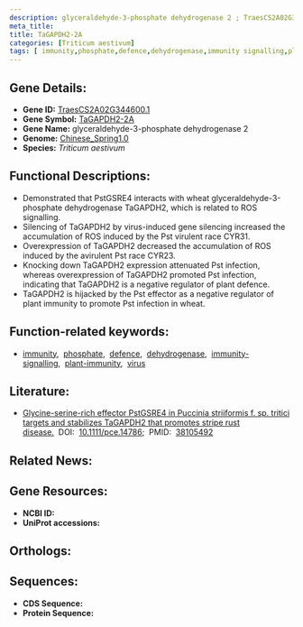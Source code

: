 ```yaml
---
description: glyceraldehyde-3-phosphate dehydrogenase 2 ; TraesCS2A02G344600.1 ; Triticum aestivum
meta_title:
title: TaGAPDH2-2A
categories: [Triticum aestivum]
tags: [ immunity,phosphate,defence,dehydrogenase,immunity signalling,plant immunity,virus ]
---
```


## Gene Details:
- **Gene ID:** [TraesCS2A02G344600.1]()
- **Gene Symbol:** <u>TaGAPDH2-2A</u>
- **Gene Name:** glyceraldehyde-3-phosphate dehydrogenase 2
- **Genome:** [Chinese_Spring1.0]()
- **Species:** *Triticum aestivum*

## Functional Descriptions:
   - Demonstrated that PstGSRE4 interacts with wheat glyceraldehyde-3-phosphate dehydrogenase TaGAPDH2, which is related to ROS signalling. 
   - Silencing of TaGAPDH2 by virus-induced gene silencing increased the accumulation of ROS induced by the Pst virulent race CYR31.
   - Overexpression of TaGAPDH2 decreased the accumulation of ROS induced by the avirulent Pst race CYR23.
   - Knocking down TaGAPDH2 expression attenuated Pst infection, whereas overexpression of TaGAPDH2 promoted Pst infection, indicating that TaGAPDH2 is a negative regulator of plant defence.
   - TaGAPDH2 is hijacked by the Pst effector as a negative regulator of plant immunity to promote Pst infection in wheat.

## Function-related keywords:
   - [immunity](/tags/immunity/),&nbsp;&nbsp;[phosphate](/tags/phosphate/),&nbsp;&nbsp;[defence](/tags/defence/),&nbsp;&nbsp;[dehydrogenase](/tags/dehydrogenase/),&nbsp;&nbsp;[immunity-signalling](/tags/immunity-signalling/),&nbsp;&nbsp;[plant-immunity](/tags/plant-immunity/),&nbsp;&nbsp;[virus](/tags/virus/)

## Literature:
   - [Glycine-serine-rich effector PstGSRE4 in Puccinia striiformis f. sp. tritici targets and stabilizes TaGAPDH2 that promotes stripe rust disease.](https://doi.org/10.1111/pce.14786)&nbsp;&nbsp;DOI:&nbsp;&nbsp;[10.1111/pce.14786](https://doi.org/10.1111/pce.14786);&nbsp;&nbsp;PMID:&nbsp;&nbsp;[38105492](https://pubmed.ncbi.nlm.nih.gov/38105492/)

## Related News:

## Gene Resources:
- **NCBI ID:**  [](https://www.ncbi.nlm.nih.gov/gene/?term=)
- **UniProt accessions:**  [](https://www.uniprot.org/uniprotkb//entry)

## Orthologs:

## Sequences:
- **CDS Sequence:**
- **Protein Sequence:**

